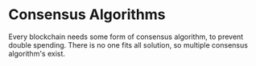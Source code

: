 # Consensus Algorithms

Every blockchain needs some form of consensus algorithm, to prevent double spending. There is no one fits all solution, so multiple consensus algorithm's exist.

